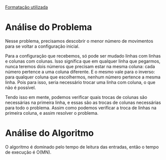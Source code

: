 [Formatação utilizada](https://katex.org/docs/supported.html)
# Análise do Problema
Nesse problema, precisamos descobrir o menor número de movimentos para se voltar a configuração inicial. 

Para a configuração que recebemos, só pode ser mudado linhas com linhas e colunas com colunas. Isso significa que em qualquer linha que pegarmos, nunca teremos dois números que precisam estar na mesma coluna: cada número pertence a uma coluna diferente. E o mesmo vale para o inverso: para qualquer coluna que escolhermos, nenhum número pertence a mesma linha. Pois para isso, seria necessário trocar uma linha com coluna, o que não é possível. 

Tendo isso em mente, podemos verificar quais trocas de colunas são necessárias na primeira linha, e essas são as trocas de colunas necessárias para todo o problema. Assim como podemos verificar a troca de linhas na primeira coluna, e assim resolver o problema. 

# Análise do Algoritmo
O algoritmo é dominado pelo tempo de leitura das entradas, então o tempo de execução é O(MN). 
